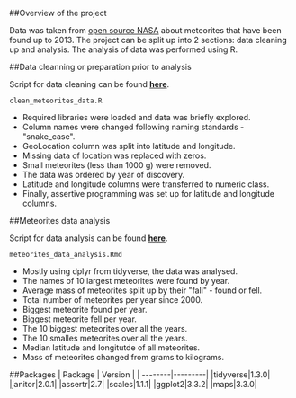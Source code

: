 ##Overview of the project

Data was taken from [open source NASA](https://www.kaggle.com/nasa/meteorite-landings) about meteorites that have been found up to 2013. The project can be split up into 2 sections: data cleaning up and analysis.
The analysis of data was performed using R. 

##Data cleanning or preparation prior to analysis

Script for data cleaning can be found [**here**](data/clean_meteorites_data.R).

	clean_meteorites_data.R
	

* Required libraries were loaded and data was briefly explored.
* Column names were changed following naming standards - "snake_case".
* GeoLocation column was split into latitude and longitude.
* Missing data of location was replaced with zeros.
* Small meteorites (less than 1000 g) were removed.
* The data was ordered by year of discovery. 
* Latitude and longitude columns were transferred to numeric class.
* Finally, assertive programming was set up for latitude and longitude columns.


##Meteorites data analysis

Script for data analysis can be found [**here**](data/meteorites_data_analysis.Rmd).
	
	meteorites_data_analysis.Rmd

* Mostly using dplyr from tidyverse, the data was analysed.
* The names of 10 largest meteorites were found by year.
* Average mass of meteorites split up by their "fall" - found or fell.
* Total number of meteorites per year since 2000. 
* Biggest meteorite found per year. 
* Biggest meteorite fell per year.
* The 10 biggest meteorites over all the years.
* The 10 smalles meteorites over all the years.
* Median latitude and longitutde of all meteorites. 
* Mass of meteorites changed from grams to kilograms. 

##Packages
| Package | Version |
| --------|---------|
|tidyverse|1.3.0|
|janitor|2.0.1|
|assertr|2.7|
|scales|1.1.1|
|ggplot2|3.3.2|
|maps|3.3.0|